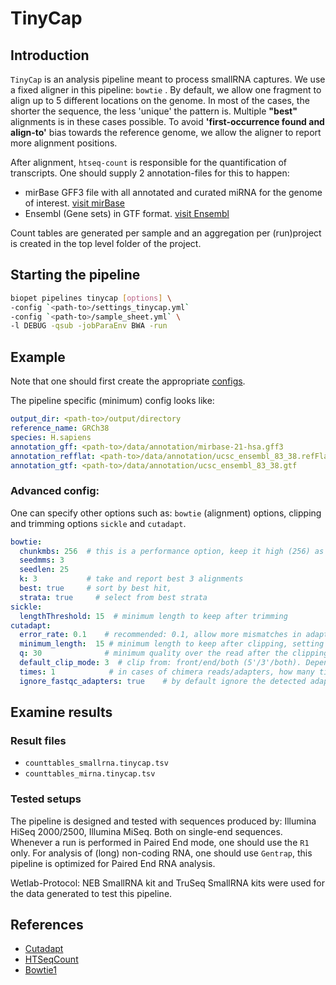 # TinyCap

## Introduction

``TinyCap`` is an analysis pipeline meant to process smallRNA captures. We use a fixed aligner in this pipeline: `bowtie` .
By default, we allow one fragment to align up to 5 different locations on the genome. In most of the cases, the shorter 
the sequence, the less 'unique' the pattern is. Multiple **"best"** alignments is in these cases possible.
To avoid **'first-occurrence found and align-to'** bias towards the reference genome, we allow the aligner 
to report more alignment positions.

After alignment, `htseq-count` is responsible for the quantification of transcripts. 
One should supply 2 annotation-files for this to happen:

- mirBase GFF3 file with all annotated and curated miRNA for the genome of interest. [visit mirBase](http://www.mirbase.org/ftp.shtml)
- Ensembl (Gene sets) in GTF format. [visit Ensembl](http://www.ensembl.org/info/data/ftp/index.html) 

Count tables are generated per sample and an aggregation per (run)project is created in the top level folder of the project.


## Starting the pipeline

```bash
biopet pipelines tinycap [options] \
-config `<path-to>/settings_tinycap.yml`
-config `<path-to>/sample_sheet.yml` \
-l DEBUG -qsub -jobParaEnv BWA -run
```

## Example

Note that one should first create the appropriate [configs](../../general/config.md).

The pipeline specific (minimum) config looks like:

```yaml
output_dir: <path-to>/output/directory
reference_name: GRCh38
species: H.sapiens
annotation_gff: <path-to>/data/annotation/mirbase-21-hsa.gff3
annotation_refflat: <path-to>/data/annotation/ucsc_ensembl_83_38.refFlat
annotation_gtf: <path-to>/data/annotation/ucsc_ensembl_83_38.gtf
```


### Advanced config:

One can specify other options such as: `bowtie` (alignment) options, clipping and trimming options `sickle` and `cutadapt`.
```yaml
bowtie: 
  chunkmbs: 256  # this is a performance option, keep it high (256) as many alternative alignments are possible
  seedmms: 3
  seedlen: 25
  k: 3           # take and report best 3 alignments 
  best: true     # sort by best hit,
  strata: true     # select from best strata
sickle: 
  lengthThreshold: 15  # minimum length to keep after trimming
cutadapt: 
  error_rate: 0.1    # recommended: 0.1, allow more mismatches in adapter to be clipped of (ratio)
  minimum_length:  15 # minimum length to keep after clipping, setting lower will cause multiple alignments afterwards
  q: 30              # minimum quality over the read after the clipping in order to keep and report the read
  default_clip_mode: 3  # clip from: front/end/both (5'/3'/both). Depending on the protocol.
  times: 1            # in cases of chimera reads/adapters, how many times should cutadapt try to remove am adapter-sequence
  ignore_fastqc_adapters: true    # by default ignore the detected adapters by FastQC. These tend to give false positive hits for smallRNA projects.
```

## Examine results

### Result files

- `counttables_smallrna.tinycap.tsv`
- `counttables_mirna.tinycap.tsv`


### Tested setups

The pipeline is designed and tested with sequences produced by: Illumina HiSeq 2000/2500, Illumina MiSeq. Both on single-end sequences.
Whenever a run is performed in Paired End mode, one should use the `R1` only. For analysis of (long) non-coding RNA, one should use `Gentrap`, this pipeline is optimized for Paired End RNA analysis.


Wetlab-Protocol: NEB SmallRNA kit and TruSeq SmallRNA kits were used for the data generated to test this pipeline.


## References

- [Cutadapt](https://github.com/marcelm/cutadapt)
- [HTSeqCount](http://www-huber.embl.de/HTSeq/doc/overview.html)
- [Bowtie1](http://bowtie-bio.sourceforge.net/index.shtml)

